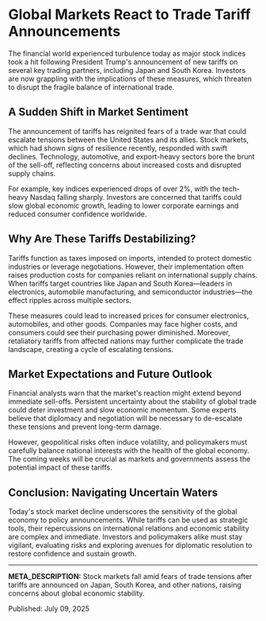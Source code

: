# Global Markets React to Trade Tariff Announcements

The financial world experienced turbulence today as major stock indices took a hit following President Trump's announcement of new tariffs on several key trading partners, including Japan and South Korea. Investors are now grappling with the implications of these measures, which threaten to disrupt the fragile balance of international trade.

## A Sudden Shift in Market Sentiment

The announcement of tariffs has reignited fears of a trade war that could escalate tensions between the United States and its allies. Stock markets, which had shown signs of resilience recently, responded with swift declines. Technology, automotive, and export-heavy sectors bore the brunt of the sell-off, reflecting concerns about increased costs and disrupted supply chains.

For example, key indices experienced drops of over 2%, with the tech-heavy Nasdaq falling sharply. Investors are concerned that tariffs could slow global economic growth, leading to lower corporate earnings and reduced consumer confidence worldwide.

## Why Are These Tariffs Destabilizing?

Tariffs function as taxes imposed on imports, intended to protect domestic industries or leverage negotiations. However, their implementation often raises production costs for companies reliant on international supply chains. When tariffs target countries like Japan and South Korea—leaders in electronics, automobile manufacturing, and semiconductor industries—the effect ripples across multiple sectors.

These measures could lead to increased prices for consumer electronics, automobiles, and other goods. Companies may face higher costs, and consumers could see their purchasing power diminished. Moreover, retaliatory tariffs from affected nations may further complicate the trade landscape, creating a cycle of escalating tensions.

## Market Expectations and Future Outlook

Financial analysts warn that the market's reaction might extend beyond immediate sell-offs. Persistent uncertainty about the stability of global trade could deter investment and slow economic momentum. Some experts believe that diplomacy and negotiation will be necessary to de-escalate these tensions and prevent long-term damage.

However, geopolitical risks often induce volatility, and policymakers must carefully balance national interests with the health of the global economy. The coming weeks will be crucial as markets and governments assess the potential impact of these tariffs.

## Conclusion: Navigating Uncertain Waters

Today's stock market decline underscores the sensitivity of the global economy to policy announcements. While tariffs can be used as strategic tools, their repercussions on international relations and economic stability are complex and immediate. Investors and policymakers alike must stay vigilant, evaluating risks and exploring avenues for diplomatic resolution to restore confidence and sustain growth.

---

**META_DESCRIPTION:** Stock markets fall amid fears of trade tensions after tariffs are announced on Japan, South Korea, and other nations, raising concerns about global economic stability.

Published: July 09, 2025
